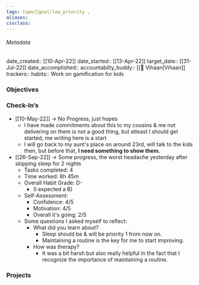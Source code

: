 ```yaml
---
tags: type/🎯goal/low_priority , 
aliases:
cssclass: 
---
```


###### Metadata 
date_created:: [[10-Apr-22]]
date_started:: [[13-Apr-22]]
target_date:: [[31-Jul-22]]
date_accomplished::
accountabilty_buddy:: [[👤 Vihaan|Vihaan]]
trackers:: 
habits:: Work on gamification for kids

### Objectives
### Check-In’s
- [[10-May-22]] → No Progress, just hopes
	- I have made commitments about this to my cousins & me not delivering on them is not a good thing, but atleast I should get started, me writing here is a start
	- I will go back to my aunt's place on around 23rd, will talk to the kids then, but before that, **I need something to show them.**
- [[26-Sep-22]] → Some progress, the worst headache yesterday after skipping sleep for 2 nights
	- Tasks completed: 4
	- Time worked: 8h 45m
	- Overall Habit Grade: D-
		- (I expected a B)
	- Self-Assessment:
		- Confidence: 4/5
		- Motivation: 4/5
		- Overall it's going: 2/5
	- Some questions I asked myself to reflect:
		- What did you learn about?
			- Sleep should be & will be priority 1 from now on.
			- Maintaining a routine is the key for me to start improving.
		- How was therapy?
			- It was a bit harsh but also really helpful in the fact that I recognize the importance of maintaining a routine.

### Projects






